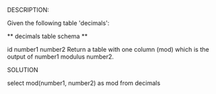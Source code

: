DESCRIPTION:

Given the following table 'decimals':

** decimals table schema **

id
number1
number2
Return a table with one column (mod) which is the output of number1 modulus number2.

SOLUTION

select
mod(number1, number2) as mod
from decimals